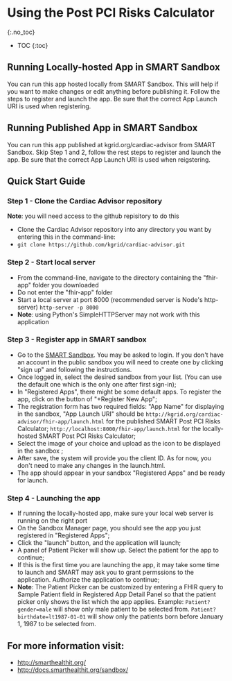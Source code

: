 

# Using the Post PCI Risks Calculator
{:.no_toc}

* TOC
{:toc}

## Running Locally-hosted App in SMART Sandbox

You can run this app hosted locally from SMART Sandbox. This will help if you want to make changes or edit anything before publishing it. Follow the steps to register and launch the app. Be sure that the correct App Launch URI is used when registering.

## Running Published App in SMART Sandbox

You can run this app published at kgrid.org/cardiac-advisor from SMART Sandbox. Skip Step 1 and 2, follow the rest steps to register and launch the app. Be sure that the correct App Launch URI is used when reigstering.

## Quick Start Guide

### Step 1 - Clone the Cardiac Advisor repository
__Note__: you will need access to the github repisitory to do this
   * Clone the Cardiac Advisor repository into any directory you want by entering this in the command-line:
   * `git clone https://github.com/kgrid/cardiac-advisor.git`

### Step 2 - Start local server
   * From the command-line, navigate to the directory containing the "fhir-app" folder you downloaded
   * Do not enter the "fhir-app" folder
   * Start a local server at port 8000 (recommended server is Node's http-server)
    `http-server -p 8000`
   * __Note__: using Python's SimpleHTTPServer may not work with this application

### Step 3 - Register app in SMART sandbox
   * Go to the [SMART Sandbox](https://sandbox.smarthealthit.org). You may be asked to login. If you don't have an account in the public sandbox you will need to create one by clicking "sign up" and following the instructions.
   * Once logged in, select the desired sandbox from your list. (You can use the default one which is the only one after first sign-in);
   * In "Registered Apps", there might be some default apps. To register the app, click on the button of "+Register New App";
   * The registration form has two required fields: "App Name" for displaying in the sandbox, "App Launch URI" should be
    `http://kgrid.org/cardiac-advisor/fhir-app/launch.html` for the published SMART Post PCI Risks Calculator;
    `http://localhost:8000/fhir-app/launch.html` for the locally-hosted SMART Post PCI Risks Calculator;
   * Select the image of your choice and upload as the icon to be displayed in the sandbox ;
   * After save, the system will provide you the client ID. As for now, you don't need to make any changes in the launch.html.
   * The app should appear in your sandbox "Registered Apps" and be ready for launch.

### Step 4 - Launching the app
   * If running the locally-hosted app, make sure your local web server is running on the right port
   * On the Sandbox Manager page, you should see the app you just registered in "Registered Apps";
   * Click the "launch" button, and the application will launch;
   * A panel of Patient Picker will show up. Select the patient for the app to continue;
   * If this is the first time you are launching the app, it may take some time to launch and SMART may ask you to grant permssions to the application. Authorize the application to continue;
   * __Note__: The Patient Picker can be customized by entering a FHIR query to Sample Patient field in Registered App Detail Panel so that the patient picker only shows the list which the app applies. Example:
    `Patient?gender=male` will show only male patient to be selected from.
    `Patient?birthdate=lt1987-01-01` will show only the patients born before January 1, 1987 to be selected from.

## For more information visit:

- http://smarthealthit.org/
- http://docs.smarthealthit.org/sandbox/
